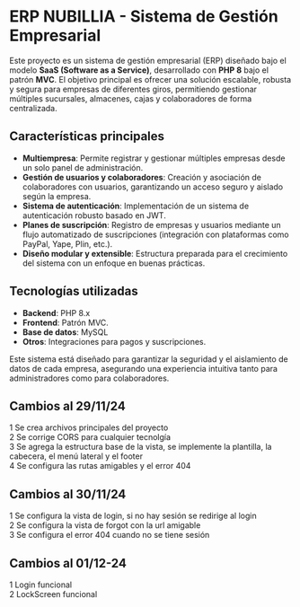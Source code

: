# ERP NUBILLIA - Sistema de Gestión Empresarial

Este proyecto es un sistema de gestión empresarial (ERP) diseñado bajo el modelo **SaaS (Software as a Service)**, desarrollado con **PHP 8** bajo el patrón **MVC**. El objetivo principal es ofrecer una solución escalable, robusta y segura para empresas de diferentes giros, permitiendo gestionar múltiples sucursales, almacenes, cajas y colaboradores de forma centralizada.

## Características principales
- **Multiempresa**: Permite registrar y gestionar múltiples empresas desde un solo panel de administración.
- **Gestión de usuarios y colaboradores**: Creación y asociación de colaboradores con usuarios, garantizando un acceso seguro y aislado según la empresa.
- **Sistema de autenticación**: Implementación de un sistema de autenticación robusto basado en JWT.
- **Planes de suscripción**: Registro de empresas y usuarios mediante un flujo automatizado de suscripciones (integración con plataformas como PayPal, Yape, Plin, etc.).
- **Diseño modular y extensible**: Estructura preparada para el crecimiento del sistema con un enfoque en buenas prácticas.

## Tecnologías utilizadas
- **Backend**: PHP 8.x
- **Frontend**: Patrón MVC.
- **Base de datos**: MySQL
- **Otros**: Integraciones para pagos y suscripciones.

Este sistema está diseñado para garantizar la seguridad y el aislamiento de datos de cada empresa, asegurando una experiencia intuitiva tanto para administradores como para colaboradores.

## Cambios al 29/11/24
1 Se crea archivos principales del proyecto  
2 Se corrige CORS para cualquier tecnolgía  
3 Se agrega la estructura base de la vista, se implemente la plantilla, la cabecera, el menú lateral y el footer  
4 Se configura las rutas amigables y el error 404

## Cambios al 30/11/24
1 Se configura la vista de login, si no hay sesión se redirige al login  
2 Se configura la vista de forgot con la url amigable  
3 Se configura el error 404 cuando no se tiene sesión

## Cambios al 01/12-24
1 Login funcional  
2 LockScreen funcional